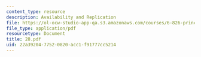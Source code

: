```yaml
---
content_type: resource
description: Availability and Replication
file: https://ol-ocw-studio-app-qa.s3.amazonaws.com/courses/6-826-principles-of-computer-systems-spring-2002/22a3920477520820acc1f91777cc5214_28.pdf
file_type: application/pdf
resourcetype: Document
title: 28.pdf
uid: 22a39204-7752-0820-acc1-f91777cc5214
---
```

